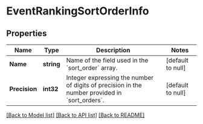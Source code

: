 # EventRankingSortOrderInfo

## Properties
Name | Type | Description | Notes
------------ | ------------- | ------------- | -------------
**Name** | **string** | Name of the field used in the &#x60;sort_order&#x60; array. | [default to null]
**Precision** | **int32** | Integer expressing the number of digits of precision in the number provided in &#x60;sort_orders&#x60;. | [default to null]

[[Back to Model list]](../README.md#documentation-for-models) [[Back to API list]](../README.md#documentation-for-api-endpoints) [[Back to README]](../README.md)


